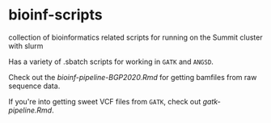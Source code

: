 # bioinf-scripts
collection of bioinformatics related scripts for running on the Summit cluster with slurm


Has a variety of .sbatch scripts for working in ```GATK``` and ```ANGSD```.


Check out the _bioinf-pipeline-BGP2020.Rmd_ for getting bamfiles from raw sequence data.

If you're into getting sweet VCF files from ```GATK```, check out _gatk-pipeline.Rmd_.

